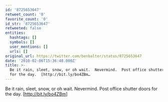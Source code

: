 ```yaml
---
id: '8725653647'
retweet_count: '0'
favorite_count: '0'
id_str: '8725653647'
retweeted: false
entities:
  hashtags: []
  symbols: []
  user_mentions: []
  urls: []
original_url: https://twitter.com/benbalter/status/8725653647
date: '2010-02-06T15:36:48.000Z'
title: >-
  Be it rain, sleet, snow, or oh wait.  Nevermind.  Post office shutter doors
  for the day.  [http://bit.ly/bo4ZBm…
---
```


Be it rain, sleet, snow, or oh wait.  Nevermind.  Post office shutter doors for the day.  [http://bit.ly/bo4ZBm]
